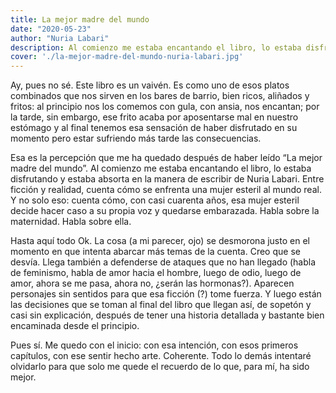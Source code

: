 ```yaml
---
title: La mejor madre del mundo
date: "2020-05-23"
author: "Nuria Labari"
description: Al comienzo me estaba encantando el libro, lo estaba disfrutando y estaba absorta en la manera de escribir de Nuria Labari. Entre ficción y realidad, cuenta cómo se enfrenta una mujer esteril al mundo real. Y no solo eso, cuenta cómo, con casi cuarenta años, esa mujer esteril decide hacer caso a su propia voz y quedarse embarazada. Habla sobre la maternidad. Habla sobre ella.
cover: './la-mejor-madre-del-mundo-nuria-labari.jpg'
---
```


Ay, pues no sé. Este libro es un vaivén. Es como uno de esos platos combinados que nos sirven en los bares de barrio, bien ricos, aliñados y fritos: al principio nos los comemos con gula, con ansia, nos encantan; por la tarde, sin embargo, ese frito acaba por aposentarse mal en nuestro estómago y al final tenemos esa sensación de haber disfrutado en su momento pero estar sufriendo más tarde las consecuencias.

Esa es la percepción que me ha quedado después de haber leído “La mejor madre del mundo”. Al comienzo me estaba encantando el libro, lo estaba disfrutando y estaba absorta en la manera de escribir de Nuria Labari. Entre ficción y realidad, cuenta cómo se enfrenta una mujer esteril al mundo real. Y no solo eso: cuenta cómo, con casi cuarenta años, esa mujer esteril decide hacer caso a su propia voz y quedarse embarazada. Habla sobre la maternidad. Habla sobre ella.

Hasta aquí todo Ok. La cosa (a mi parecer, ojo) se desmorona justo en el momento en que intenta abarcar más temas de la cuenta. Creo que se desvía. Llega también a defenderse de ataques que no han llegado (habla de feminismo, habla de amor hacia el hombre, luego de odio, luego de amor, ahora se me pasa, ahora no, ¿serán las hormonas?). Aparecen personajes sin sentidos para que esa ficción (?) tome fuerza. Y luego están las decisiones que se toman al final del libro que llegan así, de sopetón y casi sin explicación, después de tener una historia detallada y bastante bien encaminada desde el principio.

Pues sí. Me quedo con el inicio: con esa intención, con esos primeros capítulos, con ese sentir hecho arte. Coherente. Todo lo demás intentaré olvidarlo para que solo me quede el recuerdo de lo que, para mí, ha sido mejor.